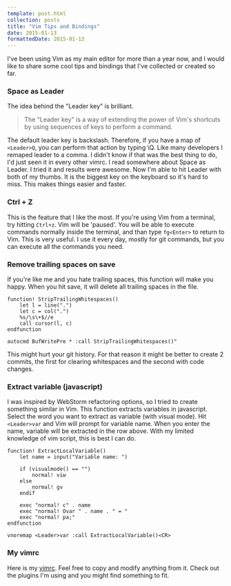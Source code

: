 ```yaml
---
template: post.html
collection: posts
title: "Vim Tips and Bindings"
date: 2015-01-13
formattedDate: 2015-01-13
---
```

I've been using Vim as my main editor for more than a year now, and I would like to share some cool tips and bindings that I've collected or created so far.

### Space as Leader
The idea behind the "Leader key" is brilliant.

> The "Leader key" is a way of extending the power of Vim's shortcuts by using sequences of keys to perform a command.

The default leader key is backslash. Therefore, if you have a map of `<Leader>Q`, you can perform that action by typing \Q. Like many developers I remaped leader to a comma. I didn't know if that was the best thing to do, I'd just seen it in every other vimrc. I read somewhere about Space as Leader. I tried it and results were awesome. Now I'm able to hit Leader with both of my thumbs. It is the biggest key on the keyboard so it's hard to miss. This makes things easier and faster.

### Ctrl + Z
This is the feature that I like the most. If you're using Vim from a terminal, try hitting `Ctrl+z`. Vim will be 'paused'. You will be able to execute commands normally inside the terminal, and than type `fg<Enter>` to return to Vim. This is very useful. I use it every day, mostly for git commands, but you can execute all the commands you need.

### Remove trailing spaces on save
If you're like me and you hate trailing spaces, this function will make you happy. When you hit save, it will delete all trailing spaces in the file.

```vim
function! StripTrailingWhitespaces()
    let l = line(".")
    let c = col(".")
    %s/\s\+$//e
    call cursor(l, c)
endfunction

autocmd BufWritePre * :call StripTrailingWhitespaces()"
```

<p class="Note">This might hurt your git history. For that reason it might be better to create 2 commits, the first for clearing whitespaces and the second with code changes.</p>

### Extract variable (javascript)

I was inspired by WebStorm refactoring options, so I tried to create something similar in Vim. This function extracts variables in javascript. Select the word you want to extract as variable (with visual mode). Hit `<Leader>var` and Vim will prompt for variable name. When you enter the name, variable will be extracted in the row above. With my limited knowledge of vim script, this is best I can do.

```vim
function! ExtractLocalVariable()
    let name = input("Variable name: ")

    if (visualmode() == "")
        normal! viw
    else
        normal! gv
    endif

    exec "normal! c" . name
    exec "normal! Ovar " . name . " = "
    exec "normal! pa;"
endfunction

vnoremap <Leader>var :call ExtractLocalVariable()<CR>
```

### My vimrc
Here is my [vimrc](https://github.com/goschevski/dotfiles/blob/master/homefiles/vimrc). Feel free to copy and modify anything from it. Check out the plugins I'm using and you might find something to fit.
